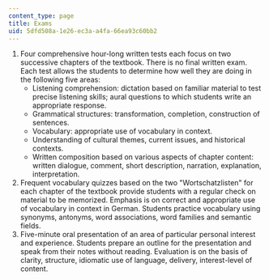```yaml
---
content_type: page
title: Exams
uid: 5dfd508a-1e26-ec3a-a4fa-66ea93c60bb2
---
```


1.  Four comprehensive hour-long written tests each focus on two successive chapters of the textbook. There is no final written exam. Each test allows the students to determine how well they are doing in the following five areas:  
    *   Listening comprehension: dictation based on familiar material to test precise listening skills; aural questions to which students write an appropriate response.
    *   Grammatical structures: transformation, completion, construction of sentences.
    *   Vocabulary: appropriate use of vocabulary in context.
    *   Understanding of cultural themes, current issues, and historical contexts.
    *   Written composition based on various aspects of chapter content: written dialogue, comment, short description, narration, explanation, interpretation.
2.  Frequent vocabulary quizzes based on the two "Wortschatzlisten" for each chapter of the textbook provide students with a regular check on material to be memorized. Emphasis is on correct and appropriate use of vocabulary in context in German. Students practice vocabulary using synonyms, antonyms, word associations, word families and semantic fields.
3.  Five-minute oral presentation of an area of particular personal interest and experience. Students prepare an outline for the presentation and speak from their notes without reading. Evaluation is on the basis of clarity, structure, idiomatic use of language, delivery, interest-level of content.